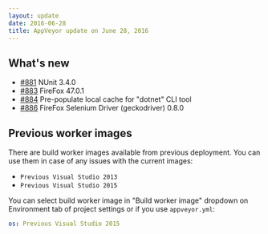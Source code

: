 ```yaml
---
layout: update
date: 2016-06-28
title: AppVeyor update on June 28, 2016
---
```


## What's new

* [#881](https://github.com/appveyor/ci/issues/881) NUnit 3.4.0
* [#883](https://github.com/appveyor/ci/issues/883) FireFox 47.0.1
* [#884](https://github.com/appveyor/ci/issues/884) Pre-populate local cache for "dotnet" CLI tool
* [#886](https://github.com/appveyor/ci/issues/886) FireFox Selenium Driver (geckodriver) 0.8.0

## Previous worker images

There are build worker images available from previous deployment. You can use them in case of any issues with the current images:

* `Previous Visual Studio 2013`
* `Previous Visual Studio 2015`

You can select build worker image in "Build worker image" dropdown on Environment tab of project settings or if you use `appveyor.yml`:

```yaml
os: Previous Visual Studio 2015
```
